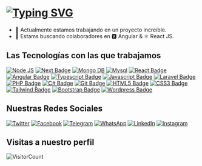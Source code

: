 # [![Typing SVG](https://readme-typing-svg.herokuapp.com?color=%2336BCF7&size=30&width=650&lines=Hola%F0%9F%91%8B%2C+Bienvenido++al+Equipo+de+TI)](https://git.io/typing-svg)

- 🔭 Actualmente estamos trabajando en un proyecto increible.
- 👯 Estams buscando colaboradores en 🅰️ Angular & ⚛️ React JS.

## Las Tecnologías con las que trabajamos

[![Node JS](https://img.shields.io/badge/Node.js-3c873a.svg?style=for-the-badge&logo=Node.js&logoColor=white)](#)
[![Next Badge](https://img.shields.io/badge/Next.js-000000?style=for-the-badge&logo=next.js&logoColor=white)](#)
[![Mongo DB](https://img.shields.io/badge/MongoDB-589636.svg?style=for-the-badge&logo=MongoDB&logoColor=white)](#)
[![Mysql](https://img.shields.io/badge/mysql-003545.svg?style=for-the-badge&logo=mariadb&logoColor=white)](#)
[![React Badge](https://img.shields.io/badge/-React.js-61DBFB?style=for-the-badge&logo=react&logoColor=white)](#)
[![Angular Badge](https://img.shields.io/badge/-Angular-d4173b?style=for-the-badge&logo=angular&logoColor=white)](#)
[![Typescript Badge](https://img.shields.io/badge/-Typescript-007acc?style=for-the-badge&logo=typescript&logoColor=white)](#)
[![Javascript Badge](https://img.shields.io/badge/-Javascript-F0DB4F?style=for-the-badge&logo=javascript&logoColor=white)](#)
[![Laravel Badge](https://img.shields.io/badge/-Laravel-ff2d20?style=for-the-badge&logo=laravel&logoColor=white)](#)
[![PHP Badge](https://img.shields.io/badge/-php-8892BF?style=for-the-badge&logo=php&logoColor=white)](#)
[![C# Badge](https://img.shields.io/badge/-csharp-purple?style=for-the-badge&logo=csharp&logoColor=white)](#)
[![Git Badge](https://img.shields.io/badge/-Git-f1502f?style=for-the-badge&logo=git&logoColor=white)](#)
[![HTML5 Badge](https://img.shields.io/badge/-html5-e34c26?style=for-the-badge&logo=html5&logoColor=white)](#)
[![CSS3 Badge](https://img.shields.io/badge/-css-2965f1?style=for-the-badge&logo=css3&logoColor=white)](#)
[![Tailwind Badge](https://img.shields.io/badge/-Tailwindcss-06B6D4?style=for-the-badge&logo=Tailwindcss&logoColor=white)](#)
[![Bootstrap Badge](https://img.shields.io/badge/-Bootstrap-0d6efd?style=for-the-badge&logo=bootstrap&logoColor=white)](#)
[![Wordpress Badge](https://img.shields.io/badge/-Wordpress-0d6efd?style=for-the-badge&logo=wordpress&logoColor=white)](#)

## Nuestras Redes Sociales

[![Twitter](https://img.shields.io/badge/Twitter-%231DA1F2.svg?logo=Twitter&logoColor=white)](https://twitter.com/sportbetperu)
[![Facebook](https://img.shields.io/badge/Facebook-%231877F2.svg?logo=Facebook&logoColor=white)](https://www.facebook.com/sportbetperu)
[![Telegram](https://img.shields.io/badge/Telegram-2CA5E0?logo=telegram&logoColor=white)](https://t.me/ReactJSEspanol)
[![WhatsApp](https://img.shields.io/badge/WhatsApp-25D366?logo=whatsapp&logoColor=white)](https://api.whatsapp.com/send?phone=51928522616&text=Hola%20G.%20Chaico,%20me%20contacto%20desde%20tu%20web%20personal.)
[![LinkedIn](https://img.shields.io/badge/linkedin-%230077B5.svg?logo=linkedin&logoColor=white)](https://www.linkedin.com/in/sportbetperu/)
[![Instagram](https://img.shields.io/badge/Instagram-%23E4405F.svg?logo=Instagram&logoColor=white)](https://www.instagram.com/sportbetperu/)

## Visitas a nuestro perfil 
![VisitorCount](https://profile-counter.glitch.me/sportbetperu/count.svg)
